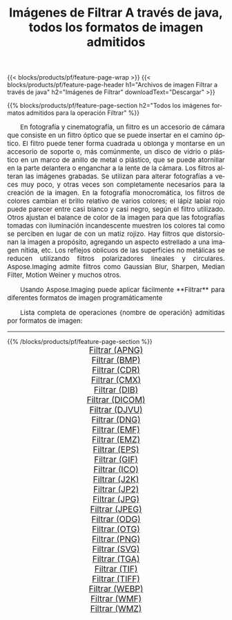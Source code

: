 ﻿---
title: Imágenes de Filtrar A través de java, todos los formatos de imagen admitidos 
weight: 3920
url: /es/java/filter 
lang: es
langdirlevel: 2
locales: zh-hans,ja,it,ru,de,es,fr,nl,id,lt,pl,pt,vi,tr,ko,zh-hant,ar,hi,th,sv,cs,uk,he
description: Usando Aspose.Imaging puede fácilmente Filtrar imágenes a través de java
---

{{< blocks/products/pf/feature-page-wrap >}}
{{< blocks/products/pf/feature-page-header h1="Archivos de imagen Filtrar a través de java" h2="Imágenes de Filtrar" downloadText="Descargar" >}}


{{% blocks/products/pf/feature-page-section  h2="Todos los imágenes formatos admitidos para la operación Filtrar" %}}
<p align="justify" style="text-indent:2em;font-size:15px;">
En fotografía y cinematografía, un filtro es un accesorio de cámara que consiste en un filtro óptico que se puede insertar en el camino óptico. El filtro puede tener forma cuadrada u oblonga y montarse en un accesorio de soporte o, más comúnmente, un disco de vidrio o plástico en un marco de anillo de metal o plástico, que se puede atornillar en la parte delantera o enganchar a la lente de la cámara. Los filtros alteran las imágenes grabadas. Se utilizan para alterar fotografías a veces muy poco, y otras veces son completamente necesarios para la creación de la imagen. En la fotografía monocromática, los filtros de colores cambian el brillo relativo de varios colores; el lápiz labial rojo puede parecer entre casi blanco y casi negro, según el filtro utilizado. Otros ajustan el balance de color de la imagen para que las fotografías tomadas con iluminación incandescente muestren los colores tal como se perciben en lugar de con un matiz rojizo. Hay filtros que distorsionan la imagen a propósito, agregando un aspecto estrellado a una imagen nítida, etc. Los reflejos oblicuos de las superficies no metálicas se reducen utilizando filtros polarizadores lineales y circulares. Aspose.Imaging admite filtros como Gaussian Blur, Sharpen, Median Filter, Motion Weiner y muchos otros.
</p>
<p align="justify" style="text-indent:2em;font-size:15px;">
Usando Aspose.Imaging puede aplicar fácilmente **Filtrar** para diferentes formatos de imagen programáticamente
</p>
<p align="justify" style="text-indent:2em;font-size:15px;">
Lista completa de operaciones {nombre de operación} admitidas por formatos de imagen:
</p>
<hr/>
{{% /blocks/products/pf/feature-page-section %}}
<div class="container-fluid productfamilypage bg-gray">
    <div class="convertypes bg-gray agp-content section">
        <div class="container">
		<div class="row other-converters" style="gap: 10px;font-size: 19px;text-align:center;">
		    <div class='col-md-2 other-converter remove-lp remove-rp'><a href="/imaging/es/java/filter/apng" style="padding:15px;">Filtrar (APNG)</a></div><div class='col-md-2 other-converter remove-lp remove-rp'><a href="/imaging/es/java/filter/bmp" style="padding:15px;">Filtrar (BMP)</a></div><div class='col-md-2 other-converter remove-lp remove-rp'><a href="/imaging/es/java/filter/cdr" style="padding:15px;">Filtrar (CDR)</a></div><div class='col-md-2 other-converter remove-lp remove-rp'><a href="/imaging/es/java/filter/cmx" style="padding:15px;">Filtrar (CMX)</a></div><div class='col-md-2 other-converter remove-lp remove-rp'><a href="/imaging/es/java/filter/dib" style="padding:15px;">Filtrar (DIB)</a></div><div class='col-md-2 other-converter remove-lp remove-rp'><a href="/imaging/es/java/filter/dicom" style="padding:15px;">Filtrar (DICOM)</a></div><div class='col-md-2 other-converter remove-lp remove-rp'><a href="/imaging/es/java/filter/djvu" style="padding:15px;">Filtrar (DJVU)</a></div><div class='col-md-2 other-converter remove-lp remove-rp'><a href="/imaging/es/java/filter/dng" style="padding:15px;">Filtrar (DNG)</a></div><div class='col-md-2 other-converter remove-lp remove-rp'><a href="/imaging/es/java/filter/emf" style="padding:15px;">Filtrar (EMF)</a></div><div class='col-md-2 other-converter remove-lp remove-rp'><a href="/imaging/es/java/filter/emz" style="padding:15px;">Filtrar (EMZ)</a></div><div class='col-md-2 other-converter remove-lp remove-rp'><a href="/imaging/es/java/filter/eps" style="padding:15px;">Filtrar (EPS)</a></div><div class='col-md-2 other-converter remove-lp remove-rp'><a href="/imaging/es/java/filter/gif" style="padding:15px;">Filtrar (GIF)</a></div><div class='col-md-2 other-converter remove-lp remove-rp'><a href="/imaging/es/java/filter/ico" style="padding:15px;">Filtrar (ICO)</a></div><div class='col-md-2 other-converter remove-lp remove-rp'><a href="/imaging/es/java/filter/j2k" style="padding:15px;">Filtrar (J2K)</a></div><div class='col-md-2 other-converter remove-lp remove-rp'><a href="/imaging/es/java/filter/jp2" style="padding:15px;">Filtrar (JP2)</a></div><div class='col-md-2 other-converter remove-lp remove-rp'><a href="/imaging/es/java/filter/jpg" style="padding:15px;">Filtrar (JPG)</a></div><div class='col-md-2 other-converter remove-lp remove-rp'><a href="/imaging/es/java/filter/jpeg" style="padding:15px;">Filtrar (JPEG)</a></div><div class='col-md-2 other-converter remove-lp remove-rp'><a href="/imaging/es/java/filter/odg" style="padding:15px;">Filtrar (ODG)</a></div><div class='col-md-2 other-converter remove-lp remove-rp'><a href="/imaging/es/java/filter/otg" style="padding:15px;">Filtrar (OTG)</a></div><div class='col-md-2 other-converter remove-lp remove-rp'><a href="/imaging/es/java/filter/png" style="padding:15px;">Filtrar (PNG)</a></div><div class='col-md-2 other-converter remove-lp remove-rp'><a href="/imaging/es/java/filter/svg" style="padding:15px;">Filtrar (SVG)</a></div><div class='col-md-2 other-converter remove-lp remove-rp'><a href="/imaging/es/java/filter/tga" style="padding:15px;">Filtrar (TGA)</a></div><div class='col-md-2 other-converter remove-lp remove-rp'><a href="/imaging/es/java/filter/tif" style="padding:15px;">Filtrar (TIF)</a></div><div class='col-md-2 other-converter remove-lp remove-rp'><a href="/imaging/es/java/filter/tiff" style="padding:15px;">Filtrar (TIFF)</a></div><div class='col-md-2 other-converter remove-lp remove-rp'><a href="/imaging/es/java/filter/webp" style="padding:15px;">Filtrar (WEBP)</a></div><div class='col-md-2 other-converter remove-lp remove-rp'><a href="/imaging/es/java/filter/wmf" style="padding:15px;">Filtrar (WMF)</a></div><div class='col-md-2 other-converter remove-lp remove-rp'><a href="/imaging/es/java/filter/wmz" style="padding:15px;">Filtrar (WMZ)</a></div>
                </div>
        </div>
    </div>
</div>
<br/>

